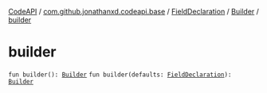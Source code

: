 [CodeAPI](../../../index.md) / [com.github.jonathanxd.codeapi.base](../../index.md) / [FieldDeclaration](../index.md) / [Builder](index.md) / [builder](.)

# builder

`fun builder(): `[`Builder`](index.md)
`fun builder(defaults: `[`FieldDeclaration`](../index.md)`): `[`Builder`](index.md)